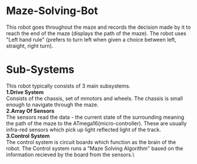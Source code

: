 # Maze-Solving-Bot
This robot goes throughout the maze and records the decision made by it to reach the end of the maze (displays the path of the maze).
The robot uses "Left hand rule" (prefers to turn left when given a choice between left, straight, right turn).
# Sub-Systems
This robot typically consists of 3 main subsystems.\
**1.Drive System**\
      Consists of the chassis, set of mmotors and wheels. The chassis is small enough to navigate through the maze.\
**2.Array Of Sensors**\
      The sensors read the data - the current state of the surrounding meaning the path of the maze to the ATmega16(micro-controller). These are usually infra-red sensors which pick up light reflected light of the track.\
**3.Control System**\
      The control system is circuit boards which function as the brain of the robot. The Control system runs a "Maze Solving Algorithm" based on the information recieved by the board from the sensors.\
